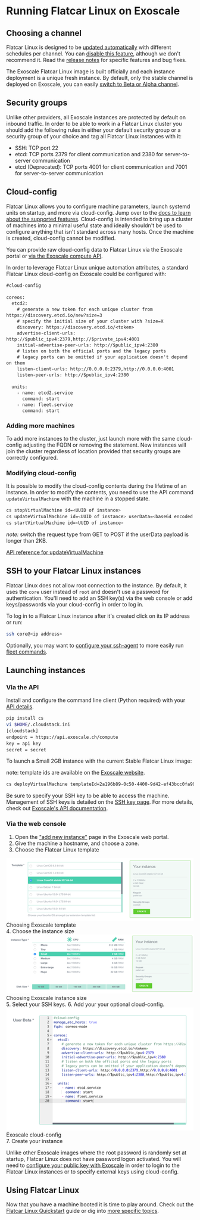# Running Flatcar Linux on Exoscale

## Choosing a channel

Flatcar Linux is designed to be [updated automatically][update-docs] with different schedules per channel. You can [disable this feature][reboot-docs], although we don't recommend it. Read the [release notes][release-notes] for specific features and bug fixes.

The Exoscale Flatcar Linux image is built officially and each instance deployment is a unique fresh instance. By default, only the stable channel is deployed on Exoscale, you can easily [switch to Beta or Alpha channel][switching-channels].


[update-docs]: https://coreos.com/why/#updates
[reboot-docs]: update-strategies.md
[switching-channels]: switching-channels.md
[release-notes]: https://coreos.com/releases
[cloud-config-docs]: https://github.com/coreos/coreos-cloudinit/blob/master/Documentation/cloud-config.md

## Security groups

Unlike other providers, all Exoscale instances are protected by default on inbound traffic. In order to be able to work in a Flatcar Linux cluster you should add the following rules in either your default security group or a security group of your choice and tag all Flatcar Linux instances with it:

* SSH: TCP port 22
* etcd: TCP ports 2379 for client communication and 2380 for server-to-server communication
* etcd (Deprecated): TCP ports 4001 for client communication and 7001 for server-to-server communication


## Cloud-config

Flatcar Linux allows you to configure machine parameters, launch systemd units on startup, and more via cloud-config. Jump over to the [docs to learn about the supported features][cloud-config-docs]. Cloud-config is intended to bring up a cluster of machines into a minimal useful state and ideally shouldn't be used to configure anything that isn't standard across many hosts. Once the machine is created, cloud-config cannot be modified.

You can provide raw cloud-config data to Flatcar Linux via the Exoscale portal or [via the Exoscale compute API](#via-the-api).

In order to leverage Flatcar Linux unique automation attributes, a standard Flatcar Linux cloud-config on Exoscale could be configured with:

```cloud-config
#cloud-config

coreos:
  etcd2:
    # generate a new token for each unique cluster from https://discovery.etcd.io/new?size=3
    # specify the initial size of your cluster with ?size=X
    discovery: https://discovery.etcd.io/<token>
    advertise-client-urls: http://$public_ipv4:2379,http://$private_ipv4:4001
    initial-advertise-peer-urls: http://$public_ipv4:2380
    # listen on both the official ports and the legacy ports
    # legacy ports can be omitted if your application doesn't depend on them
    listen-client-urls: http://0.0.0.0:2379,http://0.0.0.0:4001
    listen-peer-urls: http://$public_ipv4:2380

  units:
    - name: etcd2.service
      command: start
    - name: fleet.service
      command: start
```

### Adding more machines

To add more instances to the cluster, just launch more with the same cloud-config adjusting the FQDN or removing the statement. New instances will join the cluster regardless of location provided that security groups are correctly configured.

### Modifying cloud-config

It is possible to modify the cloud-config contents during the lifetime of an instance. In order to modify the contents, you need to use the API command `updateVirtualMachine` with the machine in a stopped state.

```sh
cs stopVirtualMachine id=<UUID of instance>
cs updateVirtualMachine id=<UUID of instance> userData=<base64 encoded value of your cloud-config>
cs startVirtualMachine id=<UUID of instance>
```

*note:* switch the request type from GET to POST if the userData payload is longer than 2KB.

[API reference for updateVirtualMachine](https://community.exoscale.ch/compute/api/#updatevirtualmachine_GET)

## SSH to your Flatcar Linux instances

Flatcar Linux does not allow root connection to the instance. By default, it uses the `core` user instead of `root` and doesn't use a password for authentication. You'll need to add an SSH key(s) via the web console or add keys/passwords via your cloud-config in order to log in.

To log in to a Flatcar Linux instance after it's created click on its IP address or run:

```sh
ssh core@<ip address>
```

Optionally, you may want to [configure your ssh-agent](https://github.com/coreos/fleet/blob/master/Documentation/using-the-client.md#remote-fleet-access) to more easily run [fleet commands](../fleet/launching-containers-fleet.md).

## Launching instances

### Via the API

Install and configure the command line client (Python required) with your [API details](https://portal.exoscale.ch/account/profile/api).

```sh
pip install cs
vi $HOME/.cloudstack.ini
[cloudstack]
endpoint = https://api.exoscale.ch/compute
key = api key
secret = secret
```

To launch a Small 2GB instance with the current Stable Flatcar Linux image:

note: template ids are available on the [Exoscale website](https://www.exoscale.ch/open-cloud/templates/).

```sh
cs deployVirtualMachine templateId=2a196b89-0c50-4400-9d42-ef43bcc0fa99 serviceOfferingId=21624abb-764e-4def-81d7-9fc54b5957fb zoneId=1128bd56-b4d9-4ac6-a7b9-c715b187ce11 keyPair=[keypair name]
```

Be sure to specify your SSH key to be able to access the machine. Management of SSH keys is detailed on the [SSH key page][exo-keys-docs]. For more details, check out [Exoscale's API documentation][exo-api-docs].

[exo-api-docs]: https://community.exoscale.ch/compute/api/
[exo-keys-docs]: https://community.exoscale.ch/compute/documentation/#SSH_keypairs

### Via the web console

1. Open the ["add new instance"](https://portal.exoscale.ch/compute/instances/add) page in the Exoscale web portal.
2. Give the machine a hostname, and choose a zone.
3. Choose the Flatcar Linux template
<div class="row">
  <div class="col-lg-8 col-md-10 col-sm-8 col-xs-12">
    <img src="img/exoscale-template.png" class="screenshot" />
    <div class="caption">Choosing Exoscale template</div>
  </div>
</div>
4. Choose the instance size
<div class="row">
  <div class="col-lg-8 col-md-10 col-sm-8 col-xs-12">
    <img src="img/exoscale-size.png" class="screenshot" />
    <div class="caption">Choosing Exoscale instance size</div>
  </div>
</div>
5. Select your SSH keys.
6. Add your your optional cloud-config.
<div class="row">
  <div class="col-lg-8 col-md-10 col-sm-8 col-xs-12">
    <img src="img/exoscale-userdata.png" class="screenshot" />
    <div class="caption">Exoscale cloud-config</div>
  </div>
</div>
7. Create your instance

Unlike other Exoscale images where the root password is randomly set at startup, Flatcar Linux does not have password logon activated. You will need to [configure your public key with Exoscale][exo-keys-docs] in order to login to the Flatcar Linux instances or to specify external keys using cloud-config.

## Using Flatcar Linux

Now that you have a machine booted it is time to play around. Check out the [Flatcar Linux Quickstart][quick-start] guide or dig into [more specific topics][docs].

[quick-start]: quickstart.md
[docs]: https://coreos.com/docs
